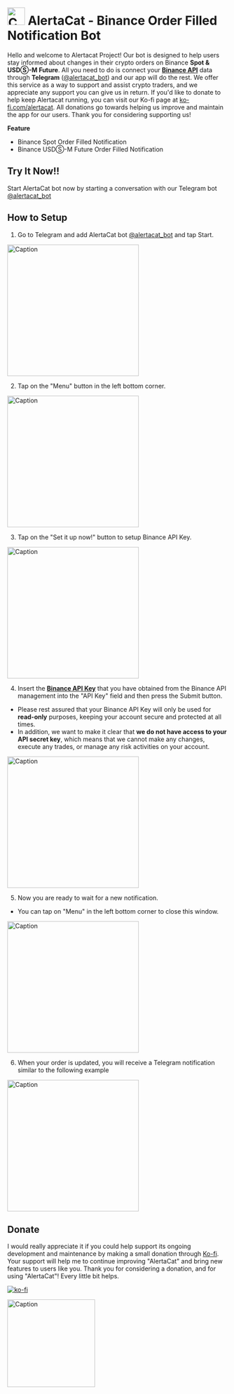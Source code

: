 
#  <img src="images/logo.png" alt="Caption" width="40" height="40"> AlertaCat - Binance Order Filled Notification Bot 

Hello and welcome to Alertacat Project! Our bot is designed to help users stay informed about changes in their crypto orders on Binance **Spot & USDⓈ-M Future**. All you need to do is connect your [**Binance API**](https://www.binance.com/en/support/faq/how-to-create-api-360002502072) data through **Telegram** ([@alertacat_bot](https://t.me/alertacat_bot)) and our app will do the rest. We offer this service as a way to support and assist crypto traders, and we appreciate any support you can give us in return. If you'd like to donate to help keep Alertacat running, you can visit our Ko-fi page at [ko-fi.com/alertacat](ko-fi.com/alertacat). All donations go towards helping us improve and maintain the app for our users. Thank you for considering supporting us!

**Feature**
- Binance Spot Order Filled Notification
- Binance USDⓈ-M Future Order Filled Notification
## Try It Now!!
Start AlertaCat bot now by starting a conversation with our Telegram bot [@alertacat_bot](https://t.me/alertacat_bot)
## How to Setup

1. Go to Telegram and add AlertaCat bot [@alertacat_bot](https://t.me/alertacat_bot) and tap Start.

<img src="images/t1.jpg" alt="Caption" width="300">

2. Tap on the "Menu" button in the left bottom corner.
<img src="images/t2.jpg" alt="Caption" width="300">

3. Tap on the "Set it up now!" button to setup Binance API Key.
<img src="images/t3.jpg" alt="Caption" width="300">

4. Insert the [**Binance API Key**](https://www.binance.com/en/support/faq/how-to-create-api-360002502072) that you have obtained from the Binance API management into the "API Key" field and then press the Submit button.
- Please rest assured that your Binance API Key will only be used for **read-only** purposes, keeping your account secure and protected at all times.
- In addition, we want to make it clear that **we do not have access to your API secret key**, which means that we cannot make any changes, execute any trades, or manage any risk activities on your account.
<img src="images/t4.jpg" alt="Caption" width="300">

5. Now you are ready to wait for a new notification.
- You can tap on "Menu" in the left bottom corner to close this window. 
<img src="images/t5.jpg" alt="Caption" width="300">

6. When your order is updated, you will receive a Telegram notification similar to the following example
<img src="images/sample.jpg" alt="Caption" width="300">

## Donate

I would really appreciate it if you could help support its ongoing development and maintenance by making a small donation through [Ko-fi](ko-fi.com/alertacat). Your support will help me to continue improving "AlertaCat" and bring new features to users like you. Thank you for considering a donation, and for using "AlertaCat"! Every little bit helps.

[![ko-fi](https://ko-fi.com/img/githubbutton_sm.svg)](https://ko-fi.com/M4M2H4MJ6)

<img src="images/kofi_alertacat_qr.png" alt="Caption" width="200" height="200">
